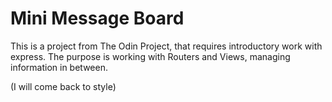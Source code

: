 # Mini Message Board

This is a project from The Odin Project, that requires introductory work with express. The purpose is working with Routers and Views, managing information in between.

(I will come back to style)